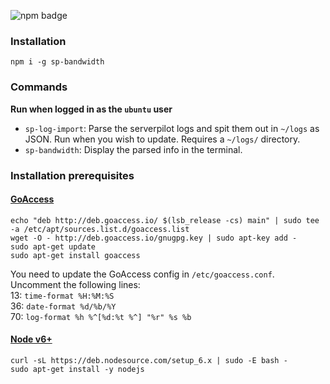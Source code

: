 ![npm badge](https://badge.fury.io/js/sp-bandwidth.svg)


### Installation

`npm i -g sp-bandwidth`

### Commands

__Run when logged in as the `ubuntu` user__

- `sp-log-import`: Parse the serverpilot logs and spit them out in `~/logs` as JSON. Run when you wish to update. Requires a `~/logs/` directory.  
- `sp-bandwidth`: Display the parsed info in the terminal.

### Installation prerequisites

#### [GoAccess](https://github.com/allinurl/goaccess)

```
echo "deb http://deb.goaccess.io/ $(lsb_release -cs) main" | sudo tee -a /etc/apt/sources.list.d/goaccess.list
wget -O - http://deb.goaccess.io/gnugpg.key | sudo apt-key add -
sudo apt-get update
sudo apt-get install goaccess
```

You need to update the GoAccess config in `/etc/goaccess.conf`.  
Uncomment the following lines:  
13: `time-format %H:%M:%S`  
36: `date-format %d/%b/%Y`  
70: `log-format %h %^[%d:%t %^] "%r" %s %b`  

#### [Node v6+](https://nodejs.org/en/download/package-manager/)
```
curl -sL https://deb.nodesource.com/setup_6.x | sudo -E bash -
sudo apt-get install -y nodejs
```
